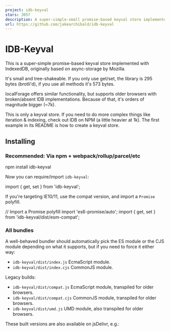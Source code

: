 ```yaml
---
project: idb-keyval
stars: 3057
description: A super-simple-small promise-based keyval store implemented with IndexedDB
url: https://github.com/jakearchibald/idb-keyval
---
```


IDB-Keyval
==========

This is a super-simple promise-based keyval store implemented with IndexedDB, originally based on async-storage by Mozilla.

It's small and tree-shakeable. If you only use get/set, the library is 295 bytes (brotli'd), if you use all methods it's 573 bytes.

localForage offers similar functionality, but supports older browsers with broken/absent IDB implementations. Because of that, it's orders of magnitude bigger (~7k).

This is only a keyval store. If you need to do more complex things like iteration & indexing, check out IDB on NPM (a little heavier at 1k). The first example in its README is how to create a keyval store.

Installing
----------

### Recommended: Via npm + webpack/rollup/parcel/etc

npm install idb-keyval

Now you can require/import `idb-keyval`:

import { get, set } from 'idb-keyval';

If you're targeting IE10/11, use the compat version, and import a `Promise` polyfill.

// Import a Promise polyfill
import 'es6-promise/auto';
import { get, set } from 'idb-keyval/dist/esm-compat';

### All bundles

A well-behaved bundler should automatically pick the ES module or the CJS module depending on what it supports, but if you need to force it either way:

-   `idb-keyval/dist/index.js` EcmaScript module.
-   `idb-keyval/dist/index.cjs` CommonJS module.

Legacy builds:

-   `idb-keyval/dist/compat.js` EcmaScript module, transpiled for older browsers.
-   `idb-keyval/dist/compat.cjs` CommonJS module, transpiled for older browsers.
-   `idb-keyval/dist/umd.js` UMD module, also transpiled for older browsers.

These built versions are also available on jsDelivr, e.g.:

<script src\="https://cdn.jsdelivr.net/npm/idb-keyval@6/dist/umd.js"\></script\>
<!-- Or in modern browsers: -->
<script type\="module"\>
  import { get, set } from 'https://cdn.jsdelivr.net/npm/idb-keyval@6/+esm';
</script\>

Usage
-----

### set:

import { set } from 'idb-keyval';

set('hello', 'world');

Since this is IDB-backed, you can store anything structured-clonable (numbers, arrays, objects, dates, blobs etc), although old Edge doesn't support `null`. Keys can be numbers, strings, `Date`s, (IDB also allows arrays of those values, but IE doesn't support it).

All methods return promises:

import { set } from 'idb-keyval';

set('hello', 'world')
  .then(() \=> console.log('It worked!'))
  .catch((err) \=> console.log('It failed!', err));

### get:

import { get } from 'idb-keyval';

// logs: "world"
get('hello').then((val) \=> console.log(val));

If there is no 'hello' key, then `val` will be `undefined`.

### setMany:

Set many keyval pairs at once. This is faster than calling `set` multiple times.

import { set, setMany } from 'idb-keyval';

// Instead of:
Promise.all(\[set(123, 456), set('hello', 'world')\])
  .then(() \=> console.log('It worked!'))
  .catch((err) \=> console.log('It failed!', err));

// It's faster to do:
setMany(\[
  \[123, 456\],
  \['hello', 'world'\],
\])
  .then(() \=> console.log('It worked!'))
  .catch((err) \=> console.log('It failed!', err));

This operation is also atomic – if one of the pairs can't be added, none will be added.

### getMany:

Get many keys at once. This is faster than calling `get` multiple times. Resolves with an array of values.

import { get, getMany } from 'idb-keyval';

// Instead of:
Promise.all(\[get(123), get('hello')\]).then((\[firstVal, secondVal\]) \=>
  console.log(firstVal, secondVal),
);

// It's faster to do:
getMany(\[123, 'hello'\]).then((\[firstVal, secondVal\]) \=>
  console.log(firstVal, secondVal),
);

### update:

Transforming a value (eg incrementing a number) using `get` and `set` is risky, as both `get` and `set` are async and non-atomic:

// Don't do this:
import { get, set } from 'idb-keyval';

get('counter').then((val) \=>
  set('counter', (val || 0) + 1);
);

get('counter').then((val) \=>
  set('counter', (val || 0) + 1);
);

With the above, both `get` operations will complete first, each returning `undefined`, then each set operation will be setting `1`. You could fix the above by queuing the second `get` on the first `set`, but that isn't always feasible across multiple pieces of code. Instead:

// Instead:
import { update } from 'idb-keyval';

update('counter', (val) \=> (val || 0) + 1);
update('counter', (val) \=> (val || 0) + 1);

This will queue the updates automatically, so the first `update` set the `counter` to `1`, and the second `update` sets it to `2`.

### del:

Delete a particular key from the store.

import { del } from 'idb-keyval';

del('hello');

### delMany:

Delete many keys at once. This is faster than calling `del` multiple times.

import { del, delMany } from 'idb-keyval';

// Instead of:
Promise.all(\[del(123), del('hello')\])
  .then(() \=> console.log('It worked!'))
  .catch((err) \=> console.log('It failed!', err));

// It's faster to do:
delMany(\[123, 'hello'\])
  .then(() \=> console.log('It worked!'))
  .catch((err) \=> console.log('It failed!', err));

### clear:

Clear all values in the store.

import { clear } from 'idb-keyval';

clear();

### entries:

Get all entries in the store. Each entry is an array of `[key, value]`.

import { entries } from 'idb-keyval';

// logs: \[\[123, 456\], \['hello', 'world'\]\]
entries().then((entries) \=> console.log(entries));

### keys:

Get all keys in the store.

import { keys } from 'idb-keyval';

// logs: \[123, 'hello'\]
keys().then((keys) \=> console.log(keys));

### values:

Get all values in the store.

import { values } from 'idb-keyval';

// logs: \[456, 'world'\]
values().then((values) \=> console.log(values));

### Custom stores:

By default, the methods above use an IndexedDB database named `keyval-store` and an object store named `keyval`. If you want to use something different, see custom stores.
